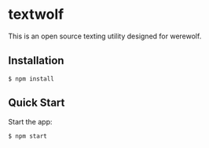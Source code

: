 textwolf
========

This is an open source texting utility designed for werewolf.

## Installation

    $ npm install
    
## Quick Start

 Start the app:

    $ npm start
